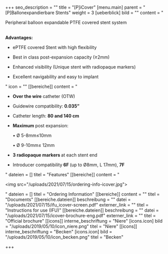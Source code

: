 +++
seo_description = ""
title = "[P]iCover"
[menu.main]
parent = "[P]Ballonexpandierbare Stents"
weight = 3
[ueberblick]
bild = ""
content = "<p>Peripheral balloon expandable PTFE covered stent system</p><p></p><p><br><strong>Advantages:</strong></p><ul><li><p>ePTFE covered Stent with high flexibility</p></li><li><p>Best in class post-expansion capacity (≥2mm)</p></li><li><p>Enhanced visibility (Unique stent with radiopaque markers)</p></li><li><p>Excellent navigability and easy to implant</p></li></ul>"
icon = ""
[[bereiche]]
content = "<ul><li><p><strong>Over the wire</strong> catheter (OTW)</p></li><li><p>Guidewire compatibility: <strong>0.035”</strong></p></li><li><p>Catheter length: <strong>80 and 140 cm</strong></p></li><li><p><strong>Maximum</strong> post expansion:</p><p>• Ø 5-8mm≤10mm</p><p>• Ø 9-10mm≤ 12mm</p></li><li><p><strong>3 radiopaque markers </strong>at each stent end</p></li><li><p>Introducer compatibility<strong> 6F </strong>(up to Ø8mm, L 17mm), <strong>7F</strong></p></li></ul>"
dateien = []
titel = "Features"
[[bereiche]]
content = "<p><img src=\"/uploads/2021/07/15/ordering-info-icover.jpg\"></p>"
dateien = []
titel = "Ordering Information"
[[bereiche]]
content = ""
titel = "Documents"
[[bereiche.dateien]]
beschreibung = ""
datei = "/uploads/2021/07/15/ifu_icover-screen.pdf"
externer_link = ""
titel = "Instructions for use (IFU)"
[[bereiche.dateien]]
beschreibung = ""
datei = "/uploads/2021/07/15/icover-brochure-eng.pdf"
externer_link = ""
titel = "Official brochure"
[[icons]]
interne_beschriftung = "Niere"
[icons.icon]
bild = "/uploads/2019/05/10/icon_niere.png"
titel = "Niere"
[[icons]]
interne_beschriftung = "Becken"
[icons.icon]
bild = "/uploads/2019/05/10/icon_becken.png"
titel = "Becken"

+++
